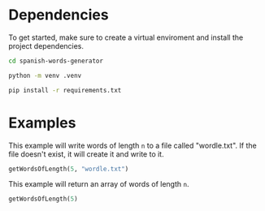 # Dependencies

To get started, make sure to create a virtual enviroment and install the project dependencies.
```bash
cd spanish-words-generator
```

```bash
python -m venv .venv
```

```bash
pip install -r requirements.txt
```

# Examples
This example will write words of length `n` to a file called "wordle.txt". If the file doesn't exist, it will create it and write to it.
```python
getWordsOfLength(5, "wordle.txt")
```

This example will return an array of words of length `n`.
```python
getWordsOfLength(5)
```
